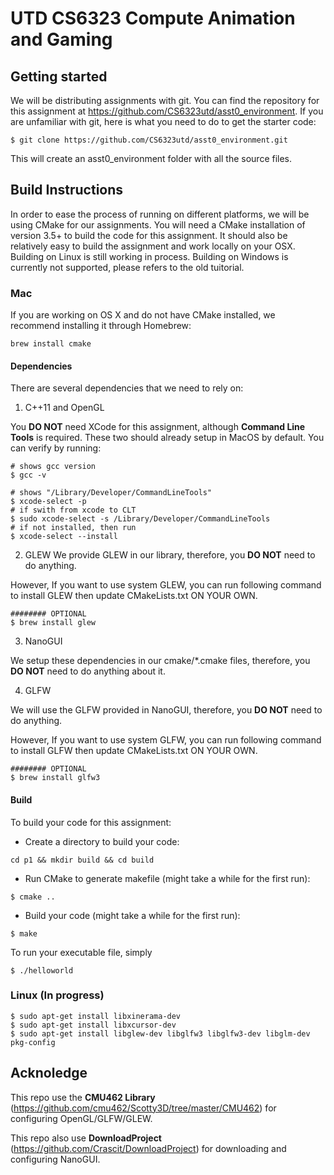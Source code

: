 # UTD CS6323 Compute Animation and Gaming

## Getting started
We will be distributing assignments with git. You can find the repository for this assignment at https://github.com/CS6323utd/asst0_environment. If you are unfamiliar with git, here is what you need to do to get the starter code:
```
$ git clone https://github.com/CS6323utd/asst0_environment.git
```
This will create an asst0_environment folder with all the source files.


## Build Instructions

In order to ease the process of running on different platforms, we will be using CMake for our assignments. You will need a CMake installation of version 3.5+ to build the code for this assignment. It should also be relatively easy to build the assignment and work locally on your OSX. Building on Linux is still working in process. Building on Windows is currently not supported, please refers to the old tuitorial.


### Mac

If you are working on OS X and do not have CMake installed, we recommend installing it through Homebrew:
```
brew install cmake
```

#### Dependencies

There are several dependencies that we need to rely on:
1. C++11 and OpenGL

You **DO NOT** need XCode for this assignment, although **Command Line Tools** is required.
These two should already setup in MacOS by default. You can verify by running:
```
# shows gcc version
$ gcc -v 

# shows "/Library/Developer/CommandLineTools"
$ xcode-select -p
# if swith from xcode to CLT
$ sudo xcode-select -s /Library/Developer/CommandLineTools
# if not installed, then run
$ xcode-select --install
```

2. GLEW
We provide GLEW in our library, therefore, you **DO NOT** need to do anything. 

However, If you want to use system GLEW, you can run following command to install GLEW then update CMakeLists.txt ON YOUR OWN.
```
######## OPTIONAL
$ brew install glew
```

3. NanoGUI

We setup these dependencies in our cmake/*.cmake files, therefore, you **DO NOT** need to do anything about it.


4. GLFW

We will use the GLFW provided in NanoGUI, therefore, you **DO NOT** need to do anything. 

However, If you want to use system GLFW, you can run following command to install GLFW then update CMakeLists.txt ON YOUR OWN.
```
######## OPTIONAL
$ brew install glfw3
```

#### Build

To build your code for this assignment:
- Create a directory to build your code:
```
cd p1 && mkdir build && cd build
```

- Run CMake to generate makefile (might take a while for the first run):
```
$ cmake ..
```

- Build your code (might take a while for the first run):
```
$ make
```


To run your executable file, simply
```
$ ./helloworld
```


### Linux (In progress)
```
$ sudo apt-get install libxinerama-dev
$ sudo apt-get install libxcursor-dev
$ sudo apt-get install libglew-dev libglfw3 libglfw3-dev libglm-dev pkg-config
```


## Acknoledge

This repo use the **CMU462 Library** (https://github.com/cmu462/Scotty3D/tree/master/CMU462) for configuring OpenGL/GLFW/GLEW.

This repo also use **DownloadProject** (https://github.com/Crascit/DownloadProject) for downloading and configuring NanoGUI. 

